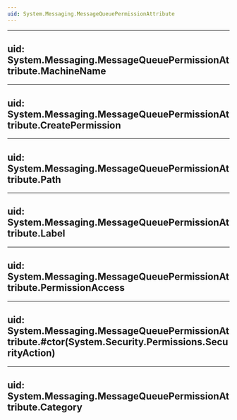 ```yaml
---
uid: System.Messaging.MessageQueuePermissionAttribute
---
```


---
uid: System.Messaging.MessageQueuePermissionAttribute.MachineName
---

---
uid: System.Messaging.MessageQueuePermissionAttribute.CreatePermission
---

---
uid: System.Messaging.MessageQueuePermissionAttribute.Path
---

---
uid: System.Messaging.MessageQueuePermissionAttribute.Label
---

---
uid: System.Messaging.MessageQueuePermissionAttribute.PermissionAccess
---

---
uid: System.Messaging.MessageQueuePermissionAttribute.#ctor(System.Security.Permissions.SecurityAction)
---

---
uid: System.Messaging.MessageQueuePermissionAttribute.Category
---
